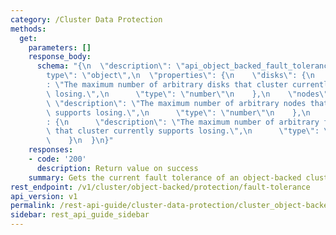 ```yaml
---
category: /Cluster Data Protection
methods:
  get:
    parameters: []
    response_body:
      schema: "{\n  \"description\": \"api_object_backed_fault_tolerance\",\n  \"\
        type\": \"object\",\n  \"properties\": {\n    \"disks\": {\n      \"description\"\
        : \"The maximum number of arbitrary disks that cluster currently supports\
        \ losing.\",\n      \"type\": \"number\"\n    },\n    \"nodes\": {\n     \
        \ \"description\": \"The maximum number of arbitrary nodes that cluster currently\
        \ supports losing.\",\n      \"type\": \"number\"\n    },\n    \"fault_domains\"\
        : {\n      \"description\": \"The maximum number of arbitrary fault_domains\
        \ that cluster currently supports losing.\",\n      \"type\": \"number\"\n\
        \    }\n  }\n}"
    responses:
    - code: '200'
      description: Return value on success
    summary: Gets the current fault tolerance of an object-backed cluster.
rest_endpoint: /v1/cluster/object-backed/protection/fault-tolerance
api_version: v1
permalink: /rest-api-guide/cluster-data-protection/cluster_object-backed_protection_fault-tolerance.html
sidebar: rest_api_guide_sidebar
---
```


